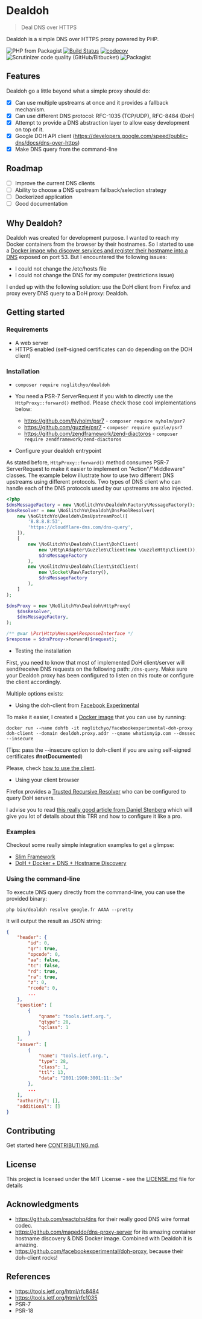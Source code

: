 # Dealdoh
> Deal DNS over HTTPS

Dealdoh is a simple DNS over HTTPS proxy powered by PHP.

![PHP from Packagist](https://img.shields.io/packagist/php-v/noglitchyo/dealdoh.svg)
[![Build Status](https://travis-ci.org/noglitchyo/dealdoh.svg?branch=master)](https://travis-ci.org/noglitchyo/dealdoh)
[![codecov](https://codecov.io/gh/noglitchyo/dealdoh/branch/master/graph/badge.svg)](https://codecov.io/gh/noglitchyo/dealdoh)
![Scrutinizer code quality (GitHub/Bitbucket)](https://img.shields.io/scrutinizer/quality/g/noglitchyo/dealdoh.svg)
![Packagist](https://img.shields.io/packagist/l/noglitchyo/dealdoh.svg)

## Features

Dealdoh go a little beyond what a simple proxy should do:

- [x] Can use multiple upstreams at once and it provides a fallback mechanism.
- [x] Can use different DNS protocol: RFC-1035 (TCP/UDP), RFC-8484 (DoH)
- [x] Attempt to provide a DNS abstraction layer to allow easy development on top of it.
- [x] Google DOH API client (https://developers.google.com/speed/public-dns/docs/dns-over-https) 
- [x] Make DNS query from the command-line

## Roadmap

- [ ] Improve the current DNS clients
- [ ] Ability to choose a DNS upstream fallback/selection strategy
- [ ] Dockerized application
- [ ] Good documentation

## Why Dealdoh?

Dealdoh was created for development purpose. I wanted to reach my Docker containers from the browser by their hostnames. 
So I started to use a [Docker image who discover services and register their hostname into a DNS](https://github.com/mageddo/dns-proxy-server) exposed on port 53.
But I encountered the following issues:
- I could not change the /etc/hosts file
- I could not change the DNS for my computer (restrictions issue)
 
I ended up with the following solution: use the DoH client from Firefox and proxy every DNS query to a DoH proxy: Dealdoh.

## Getting started

### Requirements

- A web server
- HTTPS enabled (self-signed certificates can do depending on the DOH client)

### Installation

- `composer require noglitchyo/dealdoh`

- You need a PSR-7 ServerRequest if you wish to directly use the `HttpProxy::forward()` method. 
Please check those cool implementations below:
    * https://github.com/Nyholm/psr7 - `composer require nyholm/psr7`
    * https://github.com/guzzle/psr7 - `composer require guzzle/psr7`
    * https://github.com/zendframework/zend-diactoros - `composer require zendframework/zend-diactoros`

- Configure your dealdoh entrypoint

As stated before, `HttpProxy::forward()` method consumes PSR-7 ServerRequest to make it easier to implement on "Action"/"Middleware" classes.
The example below illustrate how to use two different DNS upstreams using different protocols.
Two types of DNS client who can handle each of the DNS protocols used by our upstreams are also injected.

```php
<?php
$dnsMessageFactory = new \NoGlitchYo\Dealdoh\Factory\MessageFactory();
$dnsResolver = new \NoGlitchYo\Dealdoh\DnsPoolResolver(
    new \NoGlitchYo\Dealdoh\DnsUpstreamPool([
        '8.8.8.8:53',
        'https://cloudflare-dns.com/dns-query',
    ]),
    [
        new \NoGlitchYo\Dealdoh\Client\DohClient(
            new \Http\Adapter\Guzzle6\Client(new \GuzzleHttp\Client()),
            $dnsMessageFactory
        ),
        new \NoGlitchYo\Dealdoh\Client\StdClient(
            new \Socket\Raw\Factory(), 
            $dnsMessageFactory
        ),
    ]
);

$dnsProxy = new \NoGlitchYo\Dealdoh\HttpProxy(
    $dnsResolver,
    $dnsMessageFactory,
);

/** @var \Psr\Http\Message\ResponseInterface */
$response = $dnsProxy->forward($request);
```
- Testing the installation

First, you need to know that most of implemented DoH client/server will send/receive DNS requests on the following path:
`/dns-query`. Make sure your Dealdoh proxy has been configured to listen on this route or configure the client accordingly.

Multiple options exists: 

* Using the doh-client from [Facebook Experimental](https://github.com/facebookexperimental/doh-proxy)

To make it easier, I created a [Docker image](https://hub.docker.com/) that you can use by running:

`docker run --name dohfb -it noglitchyo/facebookexperimental-doh-proxy doh-client --domain dealdoh.proxy.addr --qname whatismyip.com --dnssec --insecure`

(Tips: pass the --insecure option to doh-client if you are using self-signed certificates **#notDocumented**)

Please, check [how to use the client](https://github.com/facebookexperimental/doh-proxy#doh-client).
    
* Using your client browser  

Firefox provides a [Trusted Recursive Resolver](https://wiki.mozilla.org/Trusted_Recursive_Resolver) who can be configured to query DoH servers.

I advise you to read [this really good article from Daniel Stenberg](https://daniel.haxx.se/blog/2018/06/03/inside-firefoxs-doh-engine/) 
which will give you lot of details about this TRR and how to configure it like a pro. 

### Examples

Checkout some really simple integration examples to get a glimpse:

- [Slim Framework](examples/slim-integration/README.md) 
- [DoH + Docker + DNS + Hostname Discovery](examples/docker-firefox/README.md)

### Using the command-line

To execute DNS query directly from the command-line, you can use the provided binary:

`php bin/dealdoh resolve google.fr AAAA --pretty`

It will output the result as JSON string:
```json
{
    "header": {
        "id": 0,
        "qr": true,
        "opcode": 0,
        "aa": false,
        "tc": false,
        "rd": true,
        "ra": true,
        "z": 0,
        "rcode": 0,
        ...
    },
    "question": [
        {
            "qname": "tools.ietf.org.",
            "qtype": 28,
            "qclass": 1
        }
    ],
    "answer": [
        {
            "name": "tools.ietf.org.",
            "type": 28,
            "class": 1,
            "ttl": 13,
            "data": "2001:1900:3001:11::3e"
        },
        ...
    ],
    "authority": [],
    "additional": []
}
```

## Contributing

Get started here [CONTRIBUTING.md](CONTRIBUTING.md).

## License

This project is licensed under the MIT License - see the [LICENSE.md](LICENSE.md) file for details

## Acknowledgments

* https://github.com/reactphp/dns for their really good DNS wire format codec. 
* https://github.com/mageddo/dns-proxy-server for its amazing container hostname discovery & DNS Docker image.
Combined with Dealdoh it is amazing.
* https://github.com/facebookexperimental/doh-proxy, because their doh-client rocks!

## References

- https://tools.ietf.org/html/rfc8484
- https://tools.ietf.org/html/rfc1035
- PSR-7
- PSR-18
